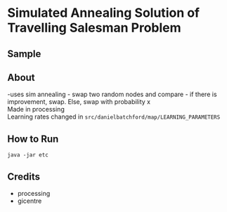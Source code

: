 # Simulated Annealing Solution of Travelling Salesman Problem

## Sample

## About
-uses sim annealing - swap two random nodes and compare - if there is improvement, swap. Else, swap with probability x  
Made in processing  
Learning rates changed in `src/danielbatchford/map/LEARNING_PARAMETERS`

## How to Run
`java -jar etc`

## Credits
- processing
- gicentre